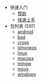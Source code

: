 - 快速入门
  - [赞助](https://xmake.io/#/zh-cn/about/sponsor)
  - [快速上手](zh-cn/getting_started.md)
- 包列表 (597)
  - [android](packages/android.md)
  - [bsd](packages/bsd.md)
  - [cross](packages/cross.md)
  - [iphoneos](packages/iphoneos.md)
  - [linux](packages/linux.md)
  - [macosx](packages/macosx.md)
  - [mingw](packages/mingw.md)
  - [msys](packages/msys.md)
  - [windows](packages/windows.md)
